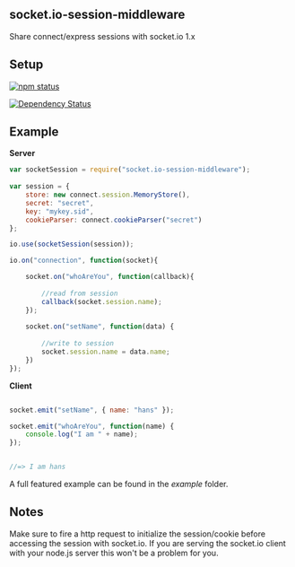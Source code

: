 ## socket.io-session-middleware

Share connect/express sessions with socket.io 1.x

## Setup

[![npm status](https://nodei.co/npm/socket.io-session-middleware.png?downloads=true&stars=true)](https://npmjs.org/package/socket.io-session-middleware)

[![Dependency Status](https://david-dm.org/peerigon/socket.io-session-middleware.svg)](https://david-dm.org/peerigon/socket.io-session-middleware)


## Example

__Server__

```javascript
var socketSession = require("socket.io-session-middleware");
    
var session = {
    store: new connect.session.MemoryStore(),
    secret: "secret",
    key: "mykey.sid",
    cookieParser: connect.cookieParser("secret")
};

io.use(socketSession(session));

io.on("connection", function(socket){

    socket.on("whoAreYou", function(callback){
        
        //read from session
        callback(socket.session.name);
    });
    
    socket.on("setName", function(data) {
        
        //write to session
        socket.session.name = data.name;
    })
});

```

__Client__

```javascript

socket.emit("setName", { name: "hans" });

socket.emit("whoAreYou", function(name) { 
    console.log("I am " + name); 
});


//=> I am hans 
```

A full featured example can be found in the _example_ folder. 


## Notes 

Make sure to fire a http request to initialize the session/cookie before accessing the session with socket.io. 
If you are serving the socket.io client with your node.js server this won't be a problem for you.